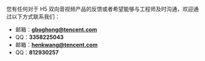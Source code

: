 您有任何对于 H5 双向音视频产品的反馈或者希望能够与工程师及时沟通，欢迎通过以下方式联系我们：

- 邮箱：**gboghong@tencent.com**
- QQ：**3358225043**
- 邮箱：**henkwang@tencent.com**
- QQ：**812930257**